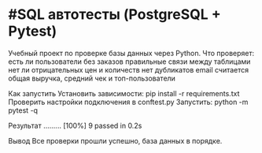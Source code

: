 #SQL автотесты (PostgreSQL + Pytest)
=======
Учебный проект по проверке базы данных через Python.
Что проверяет:
   есть ли пользователи без заказов
   правильные связи между таблицами
   нет ли отрицательных цен и количеств
   нет дубликатов email
   считается общая выручка, средний чек и топ-пользователи

Как запустить
Установить зависимости:
pip install -r requirements.txt
Проверить настройки подключения в conftest.py
Запустить: 
python -m pytest -q

Результат
.........  [100%]
9 passed in 0.2s

Вывод
Все проверки прошли успешно, база данных в порядке.
